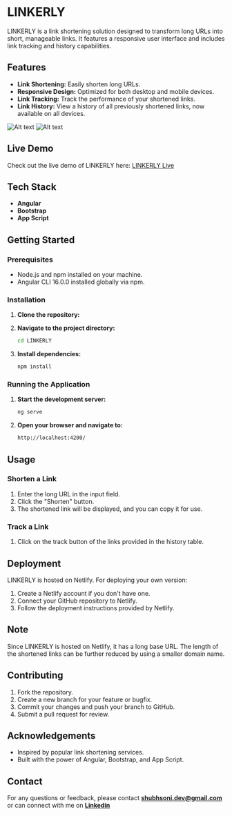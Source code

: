 # LINKERLY

LINKERLY is a link shortening solution designed to transform long URLs into short, manageable links. It features a responsive user interface and includes link tracking and history capabilities.

## Features

- **Link Shortening:** Easily shorten long URLs.
- **Responsive Design:** Optimized for both desktop and mobile devices.
- **Link Tracking:** Track the performance of your shortened links.
- **Link History:** View a history of all previously shortened links, now available on all devices.

![Alt text](https://raw.githubusercontent.com/shubhsonidev/linkerly/master/img00002.jpeg)
![Alt text](https://raw.githubusercontent.com/shubhsonidev/linkerly/master/img00001.jpeg)


## Live Demo

Check out the live demo of LINKERLY here: <a href="https://linkerly.netlify.app/main" target="_blank">LINKERLY Live</a>

## Tech Stack

- **Angular**
- **Bootstrap**
- **App Script**

## Getting Started

### Prerequisites

- Node.js and npm installed on your machine.
- Angular CLI 16.0.0 installed globally via npm.

### Installation

1. **Clone the repository:**

2. **Navigate to the project directory:**

    ```bash
    cd LINKERLY
    ```

3. **Install dependencies:**

    ```bash
    npm install
    ```

### Running the Application

1. **Start the development server:**

    ```bash
    ng serve
    ```

2. **Open your browser and navigate to:**

    ```bash
    http://localhost:4200/
    ```

## Usage

### Shorten a Link

1. Enter the long URL in the input field.
2. Click the "Shorten" button.
3. The shortened link will be displayed, and you can copy it for use.

### Track a Link

1. Click on the track button of the links provided in the history table.

## Deployment

LINKERLY is hosted on Netlify. For deploying your own version:

1. Create a Netlify account if you don't have one.
2. Connect your GitHub repository to Netlify.
3. Follow the deployment instructions provided by Netlify.

## Note

Since LINKERLY is hosted on Netlify, it has a long base URL. The length of the shortened links can be further reduced by using a smaller domain name.

## Contributing

1. Fork the repository.
2. Create a new branch for your feature or bugfix.
3. Commit your changes and push your branch to GitHub.
4. Submit a pull request for review.

## Acknowledgements

- Inspired by popular link shortening services.
- Built with the power of Angular, Bootstrap, and App Script.

## Contact

For any questions or feedback, please contact **[shubhsoni.dev@gmail.com](mailto:shubhsoni.dev@gmail.com)**
or can connect with me on **[Linkedin](https://www.linkedin.com/in/shubh-soni-7b8590225/)**
